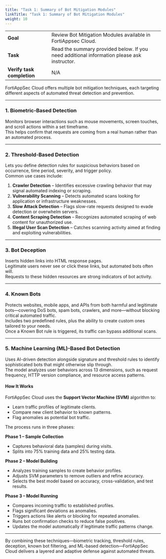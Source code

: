 ```yaml
---
title: "Task 1: Summary of Bot Mitigation Modules"
linkTitle: "Task 1: Summary of Bot Mitigation Modules"
weight: 10
---
```



|                            |    |  
|----------------------------| ----
| **Goal**                   | Review Bot Mitigation Modules available in FortiAppsec Cloud.
| **Task**                   | Read the summary provided below. If you need additional information please ask instructor.
| **Verify task completion** | N/A


FortiAppSec Cloud offers multiple bot mitigation techniques, each targeting different aspects of automated threat detection and prevention.

---

### 1. Biometric-Based Detection
Monitors browser interactions such as mouse movements, screen touches, and scroll actions within a set timeframe.  
This helps confirm that requests are coming from a real human rather than an automated process.

---

### 2. Threshold-Based Detection
Lets you define detection rules for suspicious behaviors based on occurrence, time period, severity, and trigger policy.  
Common use cases include:

1. **Crawler Detection** – Identifies excessive crawling behavior that may signal automated indexing or scraping.  
2. **Vulnerability Scanning** – Detects automated scans looking for application or infrastructure weaknesses.  
3. **Slow Attack Detection** – Flags slow-rate requests designed to evade detection or overwhelm servers.  
4. **Content Scraping Detection** – Recognizes automated scraping of web content for unauthorized use.  
5. **Illegal User Scan Detection** – Catches scanning activity aimed at finding and exploiting vulnerabilities.


---

### 3. Bot Deception
Inserts hidden links into HTML response pages.  
Legitimate users never see or click these links, but automated bots often will.  
Requests to these hidden resources are strong indicators of bot activity.

---

### 4. Known Bots
Protects websites, mobile apps, and APIs from both harmful and legitimate bots—covering DoS bots, spam bots, crawlers, and more—without blocking critical automated traffic.  
Includes two predefined rules, plus the ability to create custom ones tailored to your needs.  
Once a Known Bot rule is triggered, its traffic can bypass additional scans.

---

### 5. Machine Learning (ML)-Based Bot Detection
Uses AI-driven detection alongside signature and threshold rules to identify sophisticated bots that might otherwise slip through.  
The model analyzes user behaviors across 13 dimensions, such as request frequency, HTTP version compliance, and resource access patterns.

#### How It Works
FortiAppSec Cloud uses the **Support Vector Machine (SVM)** algorithm to:
- Learn traffic profiles of legitimate clients.
- Compare new client behavior to known patterns.
- Flag anomalies as potential bot traffic.

The process runs in three phases:

**Phase 1 – Sample Collection**  
- Captures behavioral data (samples) during visits.  
- Splits into 75% training data and 25% testing data.

**Phase 2 – Model Building**  
- Analyzes training samples to create behavior profiles.  
- Adjusts SVM parameters to remove outliers and refine accuracy.  
- Selects the best model based on accuracy, cross-validation, and test results.

**Phase 3 – Model Running**  
- Compares incoming traffic to established profiles.  
- Flags significant deviations as anomalies.  
- Triggers actions like alerts or blocking for repeated anomalies.  
- Runs bot confirmation checks to reduce false positives.  
- Updates the model automatically if legitimate traffic patterns change.

---

By combining these techniques—biometric tracking, threshold rules, deception, known bot filtering, and ML-based detection—FortiAppSec Cloud delivers a layered and adaptive defense against automated threats.
